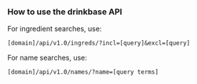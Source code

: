 ### How to use the drinkbase API

For ingredient searches, use:

```[domain]/api/v1.0/ingreds/?incl=[query]&excl=[query]```

For name searches, use:

```[domain]/api/v1.0/names/?name=[query terms]```
